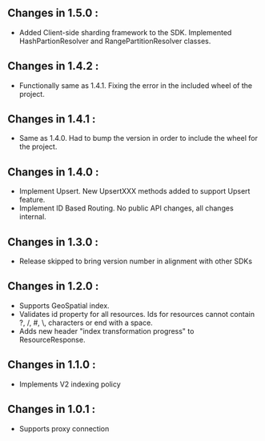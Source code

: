 ## Changes in 1.5.0 : ##

- Added Client-side sharding framework to the SDK. Implemented HashPartionResolver and RangePartitionResolver classes.

## Changes in 1.4.2 : ##

- Functionally same as 1.4.1. Fixing the error in the included wheel of the project.

## Changes in 1.4.1 : ##

- Same as 1.4.0. Had to bump the version in order to include the wheel for the project.

## Changes in 1.4.0 : ##

- Implement Upsert. New UpsertXXX methods added to support Upsert feature.
- Implement ID Based Routing. No public API changes, all changes internal.

## Changes in 1.3.0 : ##

- Release skipped to bring version number in alignment with other SDKs

## Changes in 1.2.0 : ##

- Supports GeoSpatial index.
- Validates id property for all resources. Ids for resources cannot contain ?, /, #, \\, characters or end with a space.
- Adds new header "index transformation progress" to ResourceResponse.

## Changes in 1.1.0 : ##

- Implements V2 indexing policy

## Changes in 1.0.1 : ##

- Supports proxy connection
